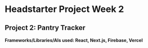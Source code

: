 # Headstarter Project Week 2

## Project 2: Pantry Tracker
#### Frameworks/Libraries/AIs used: React, Next.js, Firebase, Vercel